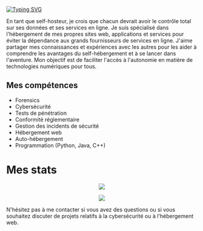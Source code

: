 

[![Typing SVG](https://readme-typing-svg.herokuapp.com?font=Fira+Code&size=30&pause=1000&color=00F723&center=true&vCenter=true&random=false&width=435&lines=%F0%9F%95%B5%EF%B8%8F+CSIRT+Analyst;%E2%AD%90+Self-Hosting;%F0%9F%A7%91%E2%80%8D%F0%9F%92%BBDeveloppment)](https://git.io/typing-svg)


  En tant que self-hosteur, je crois que chacun devrait avoir le contrôle total sur ses données et ses services en ligne. Je suis spécialisé dans l'hébergement de mes propres sites web, applications et services pour éviter la dépendance aux grands fournisseurs de services en ligne. J'aime partager mes connaissances et expériences avec les autres pour les aider à comprendre les avantages du self-hébergement et à se lancer dans l'aventure. Mon objectif est de faciliter l'accès à l'autonomie en matière de technologies numériques pour tous.
  
## Mes compétences

- Forensics
- Cybersécurité
- Tests de pénétration
- Conformité réglementaire
- Gestion des incidents de sécurité
- Hébergement web
- Auto-hébergement
- Programmation (Python, Java, C++)


# Mes stats
<p align="center">
  <img src="https://github-readme-stats.vercel.app/api?username=0xtter&theme=vue-dark&show_icons=true" style="text-align:center"></img>
</p>
<p align="center">
  <img src="https://github-readme-stats.vercel.app/api/top-langs/?username=0xtter&theme=cobalt&show_icons=true">
</p>

N'hésitez pas à me contacter si vous avez des questions ou si vous souhaitez discuter de projets relatifs à la cybersécurité ou à l'hébergement web.
